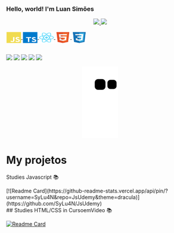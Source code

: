 ### Hello, world! I'm Luan Simões

<div align="center">
  <a href="https://github.com/SyLu4N">
  <img height="180em" src="https://github-readme-stats.vercel.app/api?username=sylu4n&show_icons=true&theme=dracula&include_all_commits=true&count_private=true"/>
  <img height="180em" src="https://github-readme-stats.vercel.app/api/top-langs/?username=sylu4n&layout=compact&langs_count=7&theme=dracula"/>
</div>
 <div style="display: inline_block"><br>
  <img align="center" alt="Javascript" height="30" width="40" src="https://raw.githubusercontent.com/devicons/devicon/master/icons/javascript/javascript-plain.svg">
  <img align="center" alt="TypeScript" height="30" width="40" src="https://raw.githubusercontent.com/devicons/devicon/master/icons/typescript/typescript-plain.svg">
  <img align="center" alt="React" height="30" width="40" src="https://raw.githubusercontent.com/devicons/devicon/master/icons/react/react-original.svg">
  <img align="center" alt="-HTML" height="30" width="40" src="https://raw.githubusercontent.com/devicons/devicon/master/icons/html5/html5-original.svg">
  <img align="center" alt="CSS" height="30" width="40" src="https://raw.githubusercontent.com/devicons/devicon/master/icons/css3/css3-original.svg">
</div>

##
  
<div> 
  <a href="https://www.instagram.com/_luannsimoes_/" target="_blank"><img src="https://img.shields.io/badge/-Instagram-%23E4405F?style=for-the-badge&logo=instagram&logoColor=white" target="_blank"></a>
 <a href="https://discord.gg/wagxzStdcR" target="_blank"><img src="https://img.shields.io/badge/Discord-7289DA?style=for-the-badge&logo=discord&logoColor=white" target="_blank"></a> 
  <a href = "mailto:luaan.carlos@hotmail.com"><img src="https://img.shields.io/badge/-Gmail-%23333?style=for-the-badge&logo=gmail&logoColor=white" target="_blank"></a>
  <a href="https://www.linkedin.com/in/rafaella-ballerini-45875016a" target="_blank"><img src="https://img.shields.io/badge/-LinkedIn-%230077B5?style=for-the-badge&logo=linkedin&logoColor=white" target="_blank"></a> 
  <a href="https://discord.gg/wagxzStdcR" target="_blank"><img src="https://img.shields.io/badge/Discord-7289DA?style=for-the-badge&logo=discord&logoColor=white" target="_blank"></a> 
  <div align="center">
  
   ![Snake animation](https://github.com/SyLu4N/SyLu4N/blob/output/github-contribution-grid-snake.svg)
  
  </div>  
</div>
  
# My projetos

<div>
  
 <div height="180em">
    
  <p>Studies Javascript 📚</p>
  
  <div>[![Readme Card](https://github-readme-stats.vercel.app/api/pin/?username=SyLu4N&repo=JsUdemy&theme=dracula)](https://github.com/SyLu4N/JsUdemy)</div>
    
 </div>
 ## Studies HTML/CSS in CursoemVideo 📚

[![Readme Card](https://github-readme-stats.vercel.app/api/pin/?username=SyLu4N&repo=HtmleCssCursoemVideo&theme=dracula)](https://github.com/SyLu4N/HtmleCssCursoemVideo)
  
</div>
